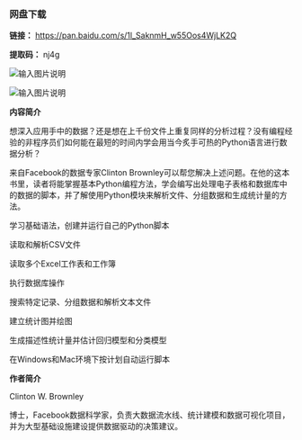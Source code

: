 ### 网盘下载

**链接：** https://pan.baidu.com/s/1l_SaknmH_w55Oos4WjLK2Q 

**提取码：** nj4g

![输入图片说明](https://images.gitee.com/uploads/images/2020/0826/100712_783a5dbf_7785827.jpeg "图怪兽_6019894cc394ad904689234b6cf6b4c7_99096.jpg")

![输入图片说明](https://images.gitee.com/uploads/images/2020/0709/190927_82e3d164_7785827.png "屏幕截图.png")

 **内容简介** 

想深入应用手中的数据？还是想在上千份文件上重复同样的分析过程？没有编程经验的非程序员们如何能在最短的时间内学会用当今炙手可热的Python语言进行数据分析？

来自Facebook的数据专家Clinton Brownley可以帮您解决上述问题。在他的这本书里，读者将能掌握基本Python编程方法，学会编写出处理电子表格和数据库中的数据的脚本，并了解使用Python模块来解析文件、分组数据和生成统计量的方法。

学习基础语法，创建并运行自己的Python脚本

读取和解析CSV文件

读取多个Excel工作表和工作簿

执行数据库操作

搜索特定记录、分组数据和解析文本文件

建立统计图并绘图

生成描述性统计量并估计回归模型和分类模型

在Windows和Mac环境下按计划自动运行脚本

 **作者简介** 

Clinton W. Brownley

博士，Facebook数据科学家，负责大数据流水线、统计建模和数据可视化项目，并为大型基础设施建设提供数据驱动的决策建议。